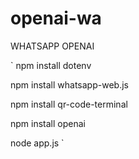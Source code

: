 # openai-wa
WHATSAPP OPENAI

`
npm install dotenv

npm install whatsapp-web.js

npm install qr-code-terminal

npm install openai

node app.js
`
